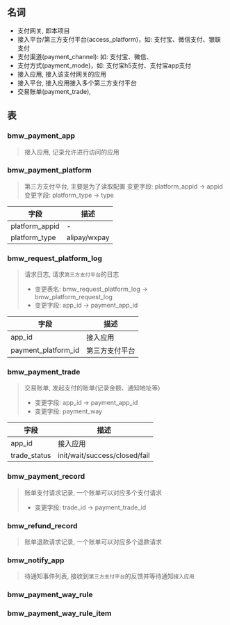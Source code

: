 ## 名词

- 支付网关, 即本项目
- 接入平台/第三方支付平台(access_platform)，如: 支付宝、微信支付、银联支付
- 支付渠道(payment_channel): 如: 支付宝、微信、
- 支付方式(payment_mode)，如: 支付宝h5支付、支付宝app支付
- 接入应用, 接入该支付网关的应用
- 接入平台, 接入应用接入多个第三方支付平台
- 交易账单(payment_trade), 


## 表

### bmw_payment_app

> 接入应用, 记录允许进行访问的应用

### bmw_payment_platform

> 第三方支付平台, 主要是为了读取配置
> 变更字段: platform_appid -> appid
> 变更字段: platform_type -> type

| 字段 | 描述 |
|---|---|
|platform_appid|-|
|platform_type|alipay/wxpay|

### bmw_request_platform_log

> 请求日志, 请求`第三方支付平台`的日志
> - 变更表名: bmw_request_platform_log -> bmw_platform_request_log
> - 变更字段: app_id -> payment_app_id

| 字段 | 描述 |
|---|---|
|app_id|接入应用|
|payment_platform_id|第三方支付平台|

### bmw_payment_trade

> 交易账单, 发起支付的账单(记录金额、通知地址等)
> - 变更字段: app_id -> payment_app_id
> - 变更字段: payment_way

| 字段 | 描述 |
|---|---|
|app_id|接入应用|
|trade_status|init/wait/success/closed/fail|

### bmw_payment_record

> 账单支付请求记录, 一个账单可以对应多个支付请求
> - 变更字段: trade_id -> payment_trade_id

### bmw_refund_record

> 账单退款请求记录, 一个账单可以对应多个退款请求

### bmw_notify_app

> 待通知事件列表, 接收到`第三方支付平台`的反馈并等待通知`接入应用`

### bmw_payment_way_rule

>

### bmw_payment_way_rule_item

> 
